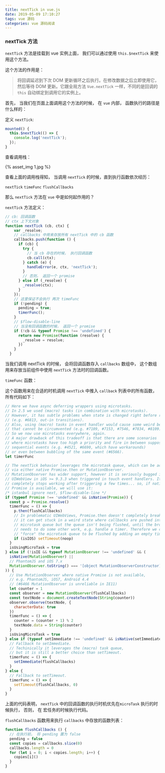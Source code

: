 ```yaml
---
title: nextTick in vue.js
date: 2019-05-09 17:10:27
tags: vue 源码
categories: vue 源码阅读
---
```


### nextTick 方法

`nextTick` 方法是挂载到 vue 实例上面， 我们可以通过使用 `this.$nextTick` 来使用这个方法。

这个方法的作用是：

> 将回调延迟到下次 DOM 更新循环之后执行。在修改数据之后立即使用它，然后等待 DOM 更新。它跟全局方法 `Vue.nextTick` 一样，不同的是回调的 `this` 自动绑定到调用它的实例上。 

首先， 当我们在页面上面调用这个方法的时候， 在 `vue` 内部， 函数执行的路径是什么样的：

定义 `nextTick`:

```js
mounted() {
  this.$nextTick(() => {
    console.log('nextTick');
  });
}
```

查看调用栈：

{% asset_img 1.jpg %}

查看上面的调用栈得知， 当调用 `nextTick` 的时候，直到执行函数依次经历：

`nextTick`  `timeFunc`  `flushCallbacks`

那么 `nextTick` 方法在 `vue` 中是如何起作用的？

`nextTick` 方法定义：

```js
// cb: 回调函数
// ctx 上下文对象
function nextTick (cb, ctx) {
    var _resolve;
    // callbacks 中用来存放所有 nextTick 中的 cb 函数
    callbacks.push(function () {
      if (cb) {
        try {
          // 当 cb 存在的时候， 执行回调函数
          cb.call(ctx);
        } catch (e) {
          handleError(e, ctx, 'nextTick');
        }
        // 否则， 返回一个 promise
      } else if (_resolve) {
        _resolve(ctx);
      }
    });
    // 这里保证不会执行 两次 timeFunc
    if (!pending) {
      pending = true;
      timerFunc();
    }
    // $flow-disable-line
    // 当没有回调函数的时候， 返回一个 promise
    if (!cb && typeof Promise !== 'undefined') {
      return new Promise(function (resolve) {
        _resolve = resolve;
      })
    }
  }
```

当我们调用 nextTick 的时候， 会将回调函数存入 `callbacks` 数组中， 这个数组用来存放当前组件中使用 `nextTick` 方法时的回调函数。

`timeFunc` 函数：

 这个函数用来在合适的时机调用 `nextTick` 中推入 `callback` 列表中的所有函数， 所有代码如下：

```js
// Here we have async deferring wrappers using microtasks.
// In 2.5 we used (macro) tasks (in combination with microtasks).
// However, it has subtle problems when state is changed right before repaint
// (e.g. #6813, out-in transitions).
// Also, using (macro) tasks in event handler would cause some weird behaviors
// that cannot be circumvented (e.g. #7109, #7153, #7546, #7834, #8109).
// So we now use microtasks everywhere, again.
// A major drawback of this tradeoff is that there are some scenarios
// where microtasks have too high a priority and fire in between supposedly
// sequential events (e.g. #4521, #6690, which have workarounds)
// or even between bubbling of the same event (#6566).
let timerFunc

// The nextTick behavior leverages the microtask queue, which can be accessed
// via either native Promise.then or MutationObserver.
// MutationObserver has wider support, however it is seriously bugged in
// UIWebView in iOS >= 9.3.3 when triggered in touch event handlers. It
// completely stops working after triggering a few times... so, if native
// Promise is available, we will use it:
/* istanbul ignore next, $flow-disable-line */
if (typeof Promise !== 'undefined' && isNative(Promise)) {
  const p = Promise.resolve()
  timerFunc = () => {
    p.then(flushCallbacks)
    // In problematic UIWebViews, Promise.then doesn't completely break, but
    // it can get stuck in a weird state where callbacks are pushed into the
    // microtask queue but the queue isn't being flushed, until the browser
    // needs to do some other work, e.g. handle a timer. Therefore we can
    // "force" the microtask queue to be flushed by adding an empty timer.
    if (isIOS) setTimeout(noop)
  }
  isUsingMicroTask = true
} else if (!isIE && typeof MutationObserver !== 'undefined' && (
  isNative(MutationObserver) ||
  // PhantomJS and iOS 7.x
  MutationObserver.toString() === '[object MutationObserverConstructor]'
)) {
  // Use MutationObserver where native Promise is not available,
  // e.g. PhantomJS, iOS7, Android 4.4
  // (#6466 MutationObserver is unreliable in IE11)
  let counter = 1
  const observer = new MutationObserver(flushCallbacks)
  const textNode = document.createTextNode(String(counter))
  observer.observe(textNode, {
    characterData: true
  })
  timerFunc = () => {
    counter = (counter + 1) % 2
    textNode.data = String(counter)
  }
  isUsingMicroTask = true
} else if (typeof setImmediate !== 'undefined' && isNative(setImmediate)) {
  // Fallback to setImmediate.
  // Techinically it leverages the (macro) task queue,
  // but it is still a better choice than setTimeout.
  timerFunc = () => {
    setImmediate(flushCallbacks)
  }
} else {
  // Fallback to setTimeout.
  timerFunc = () => {
    setTimeout(flushCallbacks, 0)
  }
}
```

上面的代码表明， `nextTick` 中的回调函数的执行时机优先在`microTask` 执行的时候执行， 否则， 在 宏任务的时候执行代码。

`flushCallbacks` 函数用来执行 `callbacks` 中存放的函数列表：

```js
function flushCallbacks () {
  // 在执行前， 将 pending 置为 false
  pending = false
  const copies = callbacks.slice(0)
  callbacks.length = 0
  for (let i = 0; i < copies.length; i++) {
    copies[i]()
  }
}
```

